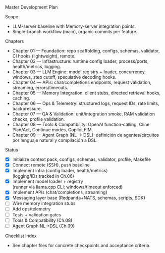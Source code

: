 Master Development Plan

Scope
- LLM-server baseline with Memory-server integration points.
- Single-branch workflow (main), organic commits per feature.

Chapters
- Chapter 01 — Foundation: repo scaffolding, configs, schemas, validator, CI hooks (lightweight), remote.
- Chapter 02 — Infrastructure: runtime config loader, process/ports, health/metrics, logging.
- Chapter 03 — LLM Engine: model registry + loader, concurrency, windows, step cutoff, speculative decoding hooks.
- Chapter 04 — APIs: chat/completions endpoints, request validation, streaming, errors/timeouts.
- Chapter 05 — Memory Integration: client stubs, directed retrieval hooks, caching.
- Chapter 06 — Ops & Telemetry: structured logs, request IDs, rate limits, backpressure.
- Chapter 07 — QA & Validation: unit/integration smoke, RAM validation checks, profile validation.
- Chapter 08 — Tools & Compatibility: OpenAI function-calling, Cline Plan/Act, Continue modes, Copilot FIM.
- Chapter 09 — Agent Graph (NL → DSL): definición de agentes/circuitos por lenguaje natural y compilación a DSL.

Status
- [x] Initialize context pack, configs, schemas, validator, profile, Makefile
- [x] Connect remote (SSH), push baseline
- [x] Implement infra (config loader, health/metrics)  
  (logging/IDs tracked in Ch.06)
- [x] Implement model loader + registry  
  (runner via llama.cpp CLI; windows/timeout enforced)
- [x] Implement APIs (chat/completions, streaming)
- [x] Messaging layer base (Redpanda+NATS, schemas, scripts, SDK)
- [ ] Wire memory integration stubs
- [ ] Add ops/telemetry
- [ ] Tests + validation gates
- [ ] Tools & Compatibility (Ch.08)
- [ ] Agent Graph NL→DSL (Ch.09)

Checklist Index
- See chapter files for concrete checkpoints and acceptance criteria.
